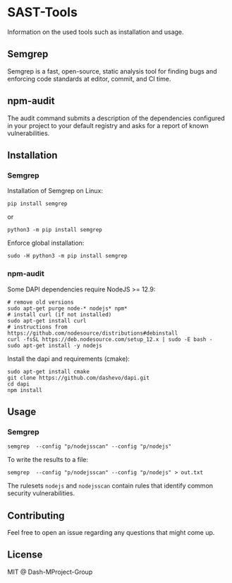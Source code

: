 # SAST-Tools
Information on the used tools such as installation and usage.
## Semgrep
Semgrep is a fast, open-source, static analysis tool for finding bugs and enforcing code standards at editor, commit, and CI time.
## npm-audit
The audit command submits a description of the dependencies configured in your project to your default registry and asks for a report of known vulnerabilities.
## Installation
### Semgrep

Installation of Semgrep on Linux:
```
pip install semgrep
```
or

```
python3 -m pip install semgrep
```

Enforce global installation:

```
sudo -H python3 -m pip install semgrep
```

### npm-audit
Some DAPI dependencies require NodeJS >= 12.9:
```
# remove old versions
sudo apt-get purge node-* nodejs* npm*
# install curl (if not installed)
sudo apt-get install curl
# instructions from https://github.com/nodesource/distributions#debinstall
curl -fsSL https://deb.nodesource.com/setup_12.x | sudo -E bash -
sudo apt-get install -y nodejs
```

Install the dapi and requirements (cmake):
```
sudo apt-get install cmake
git clone https://github.com/dashevo/dapi.git
cd dapi
npm install 
```

## Usage
### Semgrep

```
semgrep  --config "p/nodejsscan" --config "p/nodejs"
```

To write the results to a file:
```
semgrep  --config "p/nodejsscan" --config "p/nodejs" > out.txt
```

The rulesets `nodejs` and `nodejsscan` contain rules that identify common security vulnerabilities.


## Contributing

Feel free to open an issue regarding any questions that might come up.

## License

MIT @ Dash-MProject-Group